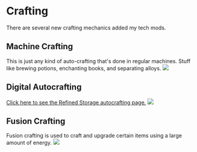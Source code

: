 # Crafting

There are several new crafting mechanics added my tech mods.

## Machine Crafting

This is just any kind of auto-crafting that's done in regular machines. Stuff like brewing potions, enchanting books, and separating alloys.
![](/te/alchemicalimbuer.png)

## Digital Autocrafting

[Click here to see the Refined Storage autocrafting page.](guide:../../../storage/refined_storage/autocrafting)
![](../../../storage/refined\_storage/autocrafting/processing\_recipe.png)

## Fusion Crafting

Fusion crafting is used to craft and upgrade certain items using a large amount of energy.
![](/de/setup.png)